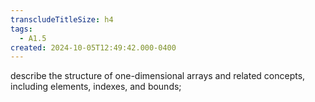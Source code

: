```yaml
---
transcludeTitleSize: h4
tags:
  - A1.5
created: 2024-10-05T12:49:42.000-0400
---
```

describe the structure of one-dimensional arrays and related concepts, including elements, indexes, and bounds;